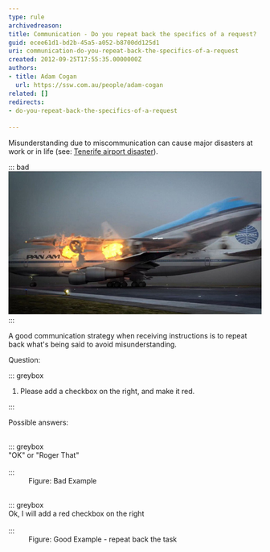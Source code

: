 ```yaml
---
type: rule
archivedreason: 
title: Communication - Do you repeat back the specifics of a request?
guid: ecee61d1-bd2b-45a5-a052-b8700dd125d1
uri: communication-do-you-repeat-back-the-specifics-of-a-request
created: 2012-09-25T17:55:35.0000000Z
authors:
- title: Adam Cogan
  url: https://ssw.com.au/people/adam-cogan
related: []
redirects:
- do-you-repeat-back-the-specifics-of-a-request

---
```


Misunderstanding due to miscommunication can cause major disasters at work or in life (see: [Tenerife airport disaster](https://en.wikipedia.org/wiki/Tenerife_airport_disaster)).


::: bad  
![Figure: KLM Flight 4805 collides with Pan Am Flight 1736 at Tenerife Los Rodeos Airport](flight-accident-1977.jpg)  
:::

A good communication strategy when receiving instructions is to repeat back what's being said to avoid misunderstanding.

<!--endintro-->
 Question:   

::: greybox
1. Please add a checkbox on the right, and make it red.

:::

Possible answers:<br>      <dl class="bad"><br>::: greybox<br>"OK" or "Roger That"<br>  <br>:::<br><dd>Figure: Bad Example</dd></dl><dl class="good">         <br>::: greybox<br>Ok, I will add a red checkbox on the right<br>  <br>:::<br><dd>Figure: Good Example - repeat back the task<br></dd></dl>

